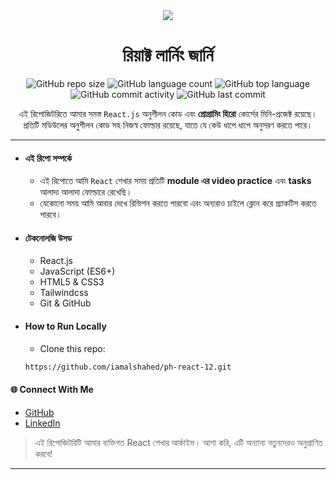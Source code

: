 <div align="center">
  <img src="https://contrib.rocks/image?repo=iamalshahed/ph-js-b12" />
  <h1>রিয়াক্ট লার্নিং জার্নি</h1>

<!-- badges -->

![GitHub repo size](https://img.shields.io/github/repo-size/iamalshahed/ph-react-12)
![GitHub language count](https://img.shields.io/github/languages/count/iamalshahed/ph-react-12)
![GitHub top language](https://img.shields.io/github/languages/top/iamalshahed/ph-react-12)
![GitHub commit activity](https://img.shields.io/github/commit-activity/t/iamalshahed/ph-react-12)
![GitHub last commit](https://img.shields.io/github/last-commit/iamalshahed/ph-react-12)

<p>
  এই রিপোজিটরিতে আমার সমস্ত <code>React.js</code> অনুশীলন কোড এবং <strong>প্রোগ্রামিং হিরো</strong> কোর্সের মিনি-প্রজেক্ট রয়েছে। প্রতিটি মডিউলের অনুশীলন কোড সহ নিজস্ব ফোল্ডার রয়েছে, যাতে যে কেউ ধাপে ধাপে অনুসরণ করতে পারে।
</p>

</div>

---

- #### এই রিপো সম্পর্কে

  - এই রিপোতে আমি `React` শেখার সময় প্রতিটি **module এর video practice** এবং **tasks** আলাদা আলাদা ফোল্ডারে রেখেছি।
  - যেকোনো সময় আমি আবার দেখে রিভিশন করতে পারবো এবং অন্যরাও চাইলে ক্লোন করে প্র্যাকটিস করতে পারবে।

- #### টেকনোলজি উসড

  - React.js
  - JavaScript (ES6+)
  - HTML5 & CSS3
  - Tailwindcss
  - Git & GitHub

- #### How to Run Locally
  - Clone this repo:
  ```bash
  https://github.com/iamalshahed/ph-react-12.git
  ```

#### 🌐 Connect With Me

- [GitHub](https://github.com/iamalshahed)
- [LinkedIn](https://www.linkedin.com/in/iamalshahed/)

> এই রিপোজিটরিটি আমার ব্যক্তিগত React শেখার আর্কাইভ। আশা করি, এটি অন্যান্য নতুনদেরও অনুপ্রাণিত করবে!

---
